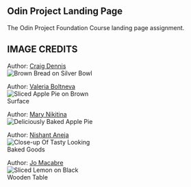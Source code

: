 ## Odin Project Landing Page
The Odin Project Foundation Course landing page assignment.

## IMAGE CREDITS

Author: [Craig Dennis](https://www.pexels.com/@craigmdennis/)  
<img src="https://images.pexels.com/photos/899235/pexels-photo-899235.jpeg?auto=compress&cs=tinysrgb&w=1260&h=750&dpr=2" alt="Brown Bread on Silver Bowl" style="max-width: 200px; height: auto;"/>

Author: [Valeria Boltneva](https://www.pexels.com/@valeriya/)  
<img src="https://images.pexels.com/photos/1282279/pexels-photo-1282279.jpeg?auto=compress&cs=tinysrgb&w=1260&h=750&dpr=2" alt="Sliced Apple Pie on Brown Surface" style="max-width: 200px; height: auto;"/>

Author: [Mary Nikitina](https://www.pexels.com/@mary-nikitina-53440096/)  
<img src="https://images.pexels.com/photos/7790871/pexels-photo-7790871.jpeg?auto=compress&cs=tinysrgb&w=800" alt="Deliciously Baked Apple Pie" style="max-width: 200px; height: auto;"/>

Author: [Nishant Aneja](https://www.pexels.com/@nishantaneja/)  
<img src="https://images.pexels.com/photos/2955816/pexels-photo-2955816.jpeg?auto=compress&cs=tinysrgb&w=1260&h=750&dpr=2" alt="Close-up Of Tasty Looking Baked Goods" style="max-width: 200px; height: auto;"/>

Author: [Jo Macabre](https://www.pexels.com/@jomacabre/)  
<img src="https://images.pexels.com/photos/7469449/pexels-photo-7469449.jpeg?auto=compress&cs=tinysrgb&w=1260&h=750&dpr=2" alt="Sliced Lemon on Black Wooden Table" style="max-width: 200px; height: auto;"/>
